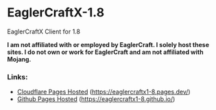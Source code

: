 # EaglerCraftX-1.8
EaglerCraftX Client for 1.8
  
**I am not affiliated with or employed by EaglerCraft. I solely host these sites. I do not own or work for EaglerCraft and am not affiliated with Mojang.**  
  
### Links:
- [Cloudflare Pages Hosted](https://eaglercraftx1-8.pages.dev/) (https://eaglercraftx1-8.pages.dev/)
- [Github Pages Hosted](https://eaglercraftx1-8.github.io/) (https://eaglercraftx1-8.github.io/)
